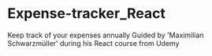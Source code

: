 # Expense-tracker_React
Keep track of your expenses annually
Guided by 'Maximilian Schwarzmüller' during his React course from Udemy
